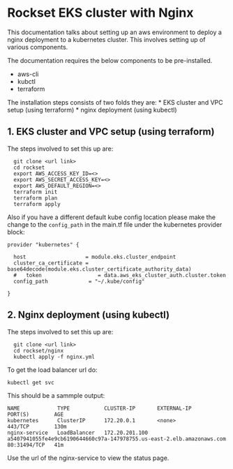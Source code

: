 # Rockset EKS cluster with Nginx

This documentation talks about setting up an aws environment to deploy a nginx deployment to a kubernetes cluster. This involves setting up of various components.

The documentation requires the below components to be pre-installed.
* aws-cli
* kubctl
* terraform

The installation steps consists of two folds they are:
      * EKS cluster and VPC setup (using terraform)
      * nginx deployment (using kubectl)

## 1. EKS cluster and  VPC setup (using terraform)

The steps involved to set this up are:


	  git clone <url link>
	  cd rockset
	  export AWS_ACCESS_KEY_ID=<>
	  export AWS_SECRET_ACCESS_KEY=<>
	  export AWS_DEFAULT_REGION=<>
	  terraform init
	  terraform plan
	  terraform apply

Also if you have a different default kube config location please make the change to the `config_path` in the main.tf file under the kubernetes provider block:

    provider "kubernetes" {

      host                   = module.eks.cluster_endpoint
      cluster_ca_certificate = base64decode(module.eks.cluster_certificate_authority_data)
      #   token                  = data.aws_eks_cluster_auth.cluster.token
      config_path             = "~/.kube/config"

    }

## 2. Nginx deployment (using kubectl)

The steps involved to set this up are:

	  git clone <url link>
	  cd rockset/nginx
	  kubectl apply -f nginx.yml


To get the load balancer url do:

    kubectl get svc

This should be a sammple output:


    NAME            TYPE           CLUSTER-IP       EXTERNAL-IP                                                              PORT(S)        AGE
    kubernetes      ClusterIP      172.20.0.1       <none>                                                                   443/TCP        130m
    nginx-service   LoadBalancer   172.20.201.100   a5407941055fe4e9cb6190644660c97a-147978755.us-east-2.elb.amazonaws.com   80:31494/TCP   41m


Use the url of the nginx-service to view the status page.
